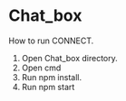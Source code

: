 # Chat_box

How to run CONNECT.

1. Open Chat_box directory.
2. Open cmd 
3. Run npm install.
4. Run npm start 
